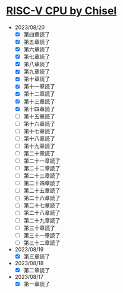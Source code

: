 # [RISC-V CPU by Chisel](https://github.com/diohabara/chisel_riscv)

- 2023/08/20
  - [x] 第四章読了
  - [x] 第五章読了
  - [x] 第六章読了
  - [x] 第七章読了
  - [x] 第八章読了
  - [x] 第九章読了
  - [x] 第十章読了
  - [x] 第十一章読了
  - [x] 第十二章読了
  - [x] 第十三章読了
  - [x] 第十四章読了
  - [ ] 第十五章読了
  - [ ] 第十六章読了
  - [ ] 第十七章読了
  - [ ] 第十八章読了
  - [ ] 第十九章読了
  - [ ] 第二十章読了
  - [ ] 第二十一章読了
  - [ ] 第二十二章読了
  - [ ] 第二十三章読了
  - [ ] 第二十四章読了
  - [ ] 第二十五章読了
  - [ ] 第二十六章読了
  - [ ] 第二十七章読了
  - [ ] 第二十八章読了
  - [ ] 第二十九章読了
  - [ ] 第三十章読了
  - [ ] 第三十一章読了
  - [ ] 第三十二章読了
- 2023/08/19
  - [x] 第三章読了
- 2023/08/18
  - [x] 第二章読了
- 2023/08/17
  - [x] 第一章読了
